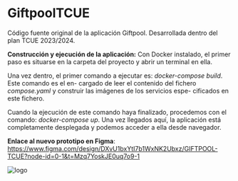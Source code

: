 # GiftpoolTCUE
Código fuente original de la aplicación Giftpool. Desarrollada dentro del plan TCUE 2023/2024.

**Construcción y ejecución de la aplicación:** Con Docker instalado, el primer paso es situarse en la carpeta del proyecto
y abrir un terminal en ella.

Una vez dentro, el primer comando a ejecutar es: _docker-compose build_. Este comando es el en-
cargado de leer el contenido del fichero _compose.yaml_ y construir las imágenes de los servicios espe-
cificados en este fichero.

Cuando la ejecución de este comando haya finalizado, procedemos con el comando: _docker-compose up_. Una vez llegados aquí, la aplicación está completamente desplegada y podemos acceder a ella desde
navegador.



**Enlace al nuevo prototipo en Figma**: https://www.figma.com/design/DXvU1bxYtI7b1WxNK2Ubxz/GIFTPOOL-TCUE?node-id=0-1&t=Mzq7YoskJE0uq7o9-1

![logo](https://github.com/user-attachments/assets/b0857075-8174-47d3-bd38-18579ce4cec7)


